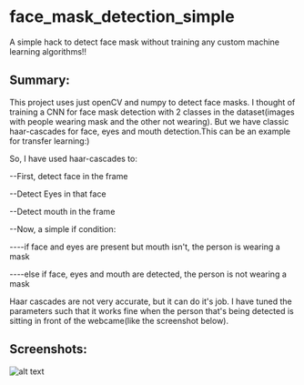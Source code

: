 # face_mask_detection_simple
A simple hack to detect face mask without training any custom machine learning algorithms!!

## **Summary:**

This project uses just openCV and numpy to detect face masks. I thought of training a CNN for face mask detection with 2 classes in the dataset(images with people wearing mask and the other not wearing). But we have classic haar-cascades for face, eyes and mouth detection.This can be an example for transfer learning:)    

So, I have used haar-cascades to:

--First, detect face in the frame

--Detect Eyes in that face

--Detect mouth in the frame

--Now, a simple if condition:

----if face and eyes are present but mouth isn't, the person is wearing a mask

----else if face, eyes and mouth are detected, the person is not wearing a mask
    
Haar cascades are not very accurate, but it can do it's job. I have tuned the parameters such that it works fine when the person that's being detected is sitting in front of the webcame(like the screenshot below). 

## **Screenshots:**

![alt text](screenshot/ezgif-1-ae78bf1d02a3.gif)

